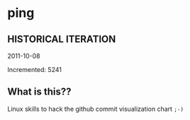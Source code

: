 # ping

## HISTORICAL ITERATION
2011-10-08

Incremented: 5241

## What is this?? 
Linux skills to hack the github commit visualization chart `;-)`
